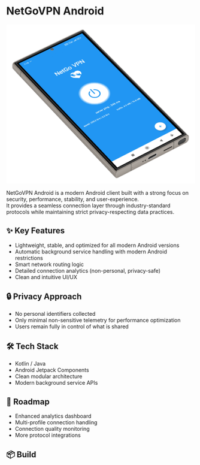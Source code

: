 # NetGoVPN Android
<!-- Project Cover Image -->
<p align="center">
  <img src="docs/cover.png" alt="Project Cover" width="600"/>
</p>

NetGoVPN Android is a modern Android client built with a strong focus on security, performance, stability, and user-experience.  
It provides a seamless connection layer through industry-standard protocols while maintaining strict privacy-respecting data practices.

## ✨ Key Features
- Lightweight, stable, and optimized for all modern Android versions
- Automatic background service handling with modern Android restrictions
- Smart network routing logic
- Detailed connection analytics (non-personal, privacy-safe)
- Clean and intuitive UI/UX

## 🔒 Privacy Approach
- No personal identifiers collected
- Only minimal non-sensitive telemetry for performance optimization
- Users remain fully in control of what is shared

## 🛠️ Tech Stack
- Kotlin / Java
- Android Jetpack Components
- Clean modular architecture
- Modern background service APIs

## 🚧 Roadmap
- Enhanced analytics dashboard
- Multi-profile connection handling
- Connection quality monitoring
- More protocol integrations

## 📦 Build
